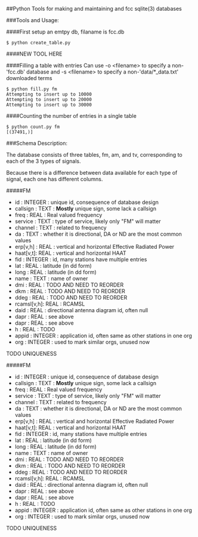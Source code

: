 ##Python Tools for making and maintaining and fcc sqlite(3) databases

###Tools and Usage:

####First setup an emtpy db, filaname is fcc.db
```
$ python create_table.py
```

####NEW TOOL HERE

####Filling a table with entries
Can use -o \<filename> to specify a non-'fcc.db' database and
-s \<filename> to specify a non-'data/*_data.txt' downloaded terms
```
$ python fill.py fm
Attempting to insert up to 10000
Attempting to insert up to 20000
Attempting to insert up to 30000
```

####Counting the number of entries in a single table
```
$ python count.py fm
[(37491,)]
```

###Schema Description:

The database consists of three tables, fm, am, and tv, corresponding to each of the 
3 types of signals.

Because there is a difference between data available for each type of signal, each 
one has different columns.

#####FM
- id       : INTEGER : unique id, consequence of database design
- callsign : TEXT    : **Mostly** unique sign, some lack a callsign
- freq     : REAL    : Real valued frequency
- service  : TEXT    : type of service, likely only "FM" will matter
- channel  : TEXT    : related to frequency
- da       : TEXT    : whether it is directional, DA or ND are the most common values
- erp[v,h] : REAL    : vertical and horizontal Effective Radiated Power
- haat[v,t]: REAL    : vertical and horizontal HAAT
- fid      : INTEGER : id, many stations have multiple entries
- lat      : REAL    : latitude (in dd form)
- long     : REAL    : latitude (in dd form)
- name     : TEXT    : name of owner
- dmi      : REAL    : TODO AND NEED TO REORDER
- dkm      : REAL    : TODO AND NEED TO REORDER
- ddeg     : REAL    : TODO AND NEED TO REORDER
- rcamsl[v,h]: REAL  : RCAMSL
- daid     : REAL    : directional antenna diagram id, often null
- dapr     : REAL    : see above
- dapr     : REAL    : see above
- h        : REAL    : TODO
- appid    : INTEGER : application id, often same as other stations in one org
- org      : INTEGER : used to mark similar orgs, unused now

TODO UNIQUENESS


#####FM
- id       : INTEGER : unique id, consequence of database design
- callsign : TEXT    : **Mostly** unique sign, some lack a callsign
- freq     : REAL    : Real valued frequency
- service  : TEXT    : type of service, likely only "FM" will matter
- channel  : TEXT    : related to frequency
- da       : TEXT    : whether it is directional, DA or ND are the most common values
- erp[v,h] : REAL    : vertical and horizontal Effective Radiated Power
- haat[v,t]: REAL    : vertical and horizontal HAAT
- fid      : INTEGER : id, many stations have multiple entries
- lat      : REAL    : latitude (in dd form)
- long     : REAL    : latitude (in dd form)
- name     : TEXT    : name of owner
- dmi      : REAL    : TODO AND NEED TO REORDER
- dkm      : REAL    : TODO AND NEED TO REORDER
- ddeg     : REAL    : TODO AND NEED TO REORDER
- rcamsl[v,h]: REAL  : RCAMSL
- daid     : REAL    : directional antenna diagram id, often null
- dapr     : REAL    : see above
- dapr     : REAL    : see above
- h        : REAL    : TODO
- appid    : INTEGER : application id, often same as other stations in one org
- org      : INTEGER : used to mark similar orgs, unused now

TODO UNIQUENESS
















